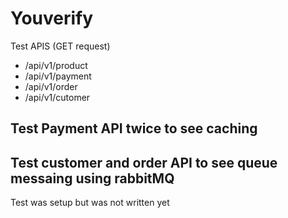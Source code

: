 # Youverify

Test APIS (GET request)
- /api/v1/product
- /api/v1/payment
- /api/v1/order
- /api/v1/cutomer

## Test Payment API twice to see caching
## Test customer and order API to see queue messaing using rabbitMQ



Test was setup but was not written yet